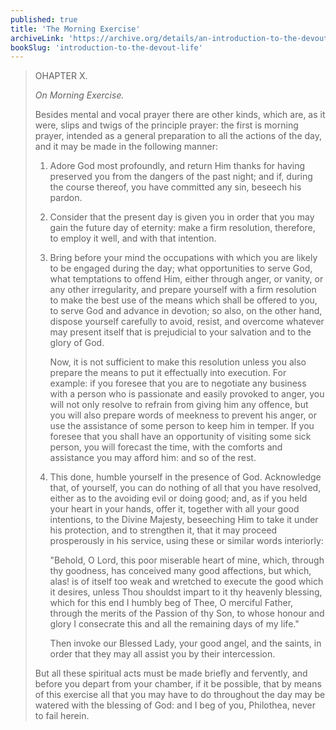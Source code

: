 ```yaml
---
published: true
title: 'The Morning Exercise'
archiveLink: 'https://archive.org/details/an-introduction-to-the-devout-life/page/60?view=theater'
bookSlug: 'introduction-to-the-devout-life'
---
```


> OHAPTER X.
>
> *On Morning Exercise.*
>
> Besides mental and vocal prayer there are other kinds, which are, as it were, slips and twigs of the principle prayer: the first is morning prayer, intended as a general preparation to all the actions of the day, and it may be made in the following manner:
>
> 1. Adore God most profoundly, and return Him thanks for having preserved you from the dangers of the past night; and if, during the course thereof, you have committed any sin, beseech his pardon.
>
> 2. Consider that the present day is given you in order that you may gain the future day of eternity: make a firm resolution, therefore, to employ it well, and with that intention.
>
> 3. Bring before your mind the occupations with which you are likely to be engaged during the day; what opportunities to serve God, what temptations to offend Him, either through anger, or vanity, or any other irregularity, and prepare yourself with a firm resolution to make the best use of the means which shall be offered to you, to serve God and advance in devotion; so also, on the other hand, dispose yourself carefully to avoid, resist, and overcome whatever may present itself that is prejudicial to your salvation and to the glory of God.
>
>    Now, it is not sufficient to make this resolution unless you also prepare the means to put it effectually into execution. For example: if you foresee that you are to negotiate any business with a person who is passionate and easily provoked to anger, you will not only resolve to refrain from giving him any offence, but you will also prepare words of meekness to prevent his anger, or use the assistance of some person to keep him in temper. If you foresee that you shall have an opportunity of visiting some sick person, you will forecast the time, with the comforts and assistance you may afford him: and so of the rest.
>
> 4. This done, humble yourself in the presence of God. Acknowledge that, of yourself, you can do nothing of all that you have resolved, either as to the avoiding evil or doing good; and, as if you held your heart in your hands, offer it, together with all your good intentions, to the Divine Majesty, beseeching Him to take it under his protection, and to strengthen it, that it may proceed prosperously in his service, using these or similar words interiorly:
>
>    "Behold, O Lord, this poor miserable heart of mine, which, through thy goodness, has conceived many good affections, but which, alas! is of itself too weak and wretched to execute the good which it desires, unless Thou shouldst impart to it thy heavenly blessing, which for this end I humbly beg of Thee, O merciful Father, through the merits of the Passion of thy Son, to whose honour and glory I consecrate this and all the remaining days of my life."
>
>    Then invoke our Blessed Lady, your good angel, and the saints, in order that they may all assist you by their intercession.
>
> But all these spiritual acts must be made briefly and fervently, and before you depart from your chamber, if it be possible, that by means of this exercise all that you may have to do throughout the day may be watered with the blessing of God: and I beg of you, Philothea, never to fail herein.